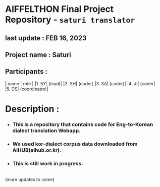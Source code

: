 # AIFFELTHON Final Project Repository - `saturi translator`
last update : FEB 16, 2023
---
## Project name : Saturi
## Participants :

| name | role |
|1. SY| (lead)|
|2. SH| (coder)
|3. SA| (coder)|
|4. JI| (coder|
|5. DS| (coordinatro)|

# Description :
- ### This is a repository that contains code for Eng-to-Korean dialect translation Webapp.
- ### We used kor-dialect corpus data downloaded from AIHUB(aihub.or.kr). 
- ### This is still work in progress.
</br>
(more updates to come)

